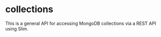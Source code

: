collections
===========
This is a general API for accessing MongoDB collections via a REST API using Slim.